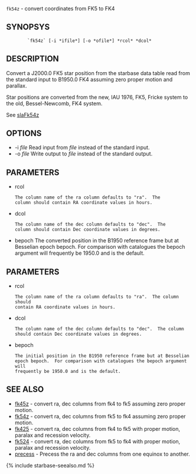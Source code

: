 


`fk54z` - convert coordinates from FK5 to FK4

SYNOPSYS
--------

```
        `fk54z` [-i *ifile*] [-o *ofile*] *rcol* *dcol*
```

DESCRIPTION
-----------

  Convert a J2000.0 FK5 star position from the starbase data table 
  read from the standard input to B1950.0 FK4 assuming
  zero proper motion and parallax.

  Star positions are converted from the new, IAU 1976,
  FK5, Fricke system to the old, Bessel-Newcomb, FK4 system.

  See [slaFk54z]( slalib/slaFk54z.3.html)

OPTIONS
-------

  * -i *file* Read input from *file* instead of the standard input.
  * -o *file* Write output to *file* instead of the standard output.

PARAMETERS
----------

  * rcol

        The column name of the ra column defaults to "ra".  The
        column should contain RA coordinate values in hours.
  * dcol

        The column name of the dec column defaults to "dec".  The
        column should contain Dec coordinate values in degrees.

  * bepoch
        The converted position in the B1950
        reference frame but at Besselian epoch bepoch.  For
        comparison with catalogues the bepoch argument will
        frequently be 1950.0 and is the default.

PARAMETERS
----------

  * rcol

        The column name of the ra column defaults to "ra".  The column should
        contain RA coordinate values in hours.

  * dcol

        The column name of the dec column defaults to "dec".  The column
        should contain Dec coordinate values in degrees.

  * bepoch

        The initial position in the B1950 reference frame but at Besselian
        epoch bepoch.  For comparison with catalogues the bepoch argument will
        frequently be 1950.0 and is the default.

SEE ALSO
--------


- [fk45z](fk45z.html)     - convert ra, dec columns from fk4 to fk5 assuming zero proper
                  motion.
- [fk54z](fk54z.html)     - convert ra, dec columns from fk5 to fk4 assuming zero proper
                  motion.
- [fk425](fk425.html)     - convert ra, dec columns from fk4 to fk5 with proper motion,
                  paralax and recession velocity.
- [fk524](fk524.html)     - convert ra, dec columns from fk5 to fk4 with proper motion,
                  paralax and recession velocity.
- [precess](precess.html)     - Precess the ra and dec columns from one equinox to another.


{% include starbase-seealso.md %}

